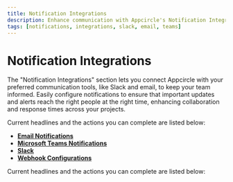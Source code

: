 ```yaml
---
title: Notification Integrations
description: Enhance communication with Appcircle's Notification Integrations. Set up and manage notifications across tools like Slack, email, and more to stay informed.
tags: [notifications, integrations, slack, email, teams]
---
```


# Notification Integrations

The "Notification Integrations" section lets you connect Appcircle with your preferred communication tools, like Slack and email, to keep your team informed. Easily configure notifications to ensure that important updates and alerts reach the right people at the right time, enhancing collaboration and response times across your projects.

Current headlines and the actions you can complete are listed below:

- [**Email Notifications**](/account/my-organization/integrations/notification-integrations/email-connection)
- [**Microsoft Teams Notifications**](/account/my-organization/integrations/notification-integrations/teams-notifications)
- [**Slack**](/account/my-organization/integrations/notification-integrations/slack)
- [**Webhook Configurations**](/account/my-organization/integrations/notification-integrations/webhooks)

Current headlines and the actions you can complete are listed below: